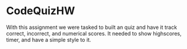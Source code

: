 # CodeQuizHW

With this assignment we were tasked to built an quiz and have it track correct, incorrect, and numerical scores.
It needed to show highscores, timer, and have a simple style to it. 
